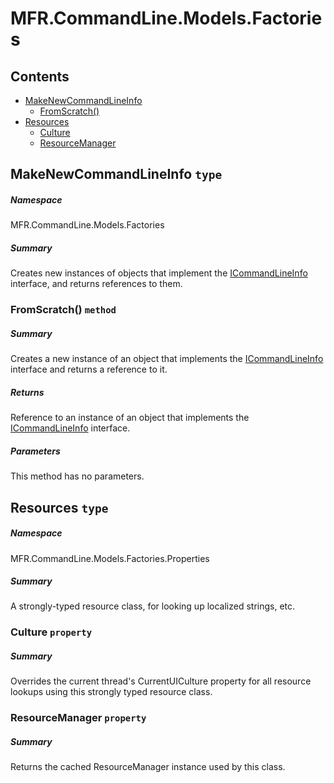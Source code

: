 <a name='assembly'></a>
# MFR.CommandLine.Models.Factories

## Contents

- [MakeNewCommandLineInfo](#T-MFR-CommandLine-Models-Factories-MakeNewCommandLineInfo 'MFR.CommandLine.Models.Factories.MakeNewCommandLineInfo')
  - [FromScratch()](#M-MFR-CommandLine-Models-Factories-MakeNewCommandLineInfo-FromScratch 'MFR.CommandLine.Models.Factories.MakeNewCommandLineInfo.FromScratch')
- [Resources](#T-MFR-CommandLine-Models-Factories-Properties-Resources 'MFR.CommandLine.Models.Factories.Properties.Resources')
  - [Culture](#P-MFR-CommandLine-Models-Factories-Properties-Resources-Culture 'MFR.CommandLine.Models.Factories.Properties.Resources.Culture')
  - [ResourceManager](#P-MFR-CommandLine-Models-Factories-Properties-Resources-ResourceManager 'MFR.CommandLine.Models.Factories.Properties.Resources.ResourceManager')

<a name='T-MFR-CommandLine-Models-Factories-MakeNewCommandLineInfo'></a>
## MakeNewCommandLineInfo `type`

##### Namespace

MFR.CommandLine.Models.Factories

##### Summary

Creates new instances of objects that implement the
[ICommandLineInfo](#T-MFR-CommandLine-Models-Interfaces-ICommandLineInfo 'MFR.CommandLine.Models.Interfaces.ICommandLineInfo') interface,
and returns references to them.

<a name='M-MFR-CommandLine-Models-Factories-MakeNewCommandLineInfo-FromScratch'></a>
### FromScratch() `method`

##### Summary

Creates a new instance of an object that implements the
[ICommandLineInfo](#T-MFR-CommandLine-Models-Interfaces-ICommandLineInfo 'MFR.CommandLine.Models.Interfaces.ICommandLineInfo') interface
and returns a reference to it.

##### Returns

Reference to an instance of an object that implements the
[ICommandLineInfo](#T-MFR-CommandLine-Models-Interfaces-ICommandLineInfo 'MFR.CommandLine.Models.Interfaces.ICommandLineInfo') interface.

##### Parameters

This method has no parameters.

<a name='T-MFR-CommandLine-Models-Factories-Properties-Resources'></a>
## Resources `type`

##### Namespace

MFR.CommandLine.Models.Factories.Properties

##### Summary

A strongly-typed resource class, for looking up localized strings, etc.

<a name='P-MFR-CommandLine-Models-Factories-Properties-Resources-Culture'></a>
### Culture `property`

##### Summary

Overrides the current thread's CurrentUICulture property for all
  resource lookups using this strongly typed resource class.

<a name='P-MFR-CommandLine-Models-Factories-Properties-Resources-ResourceManager'></a>
### ResourceManager `property`

##### Summary

Returns the cached ResourceManager instance used by this class.
